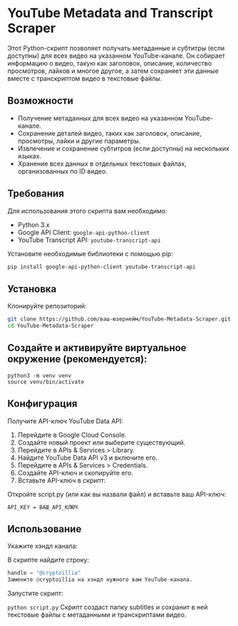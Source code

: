 # YouTube Metadata and Transcript Scraper

Этот Python-скрипт позволяет получать метаданные и субтитры (если доступны) для всех видео на указанном YouTube-канале. Он собирает информацию о видео, такую как заголовок, описание, количество просмотров, лайков и многое другое, а затем сохраняет эти данные вместе с транскриптом видео в текстовые файлы.

## Возможности

- Получение метаданных для всех видео на указанном YouTube-канале.
- Сохранение деталей видео, таких как заголовок, описание, просмотры, лайки и другие параметры.
- Извлечение и сохранение субтитров (если доступны) на нескольких языках.
- Хранение всех данных в отдельных текстовых файлах, организованных по ID видео.

## Требования

Для использования этого скрипта вам необходимо:

- Python 3.x
- Google API Client: `google-api-python-client`
- YouTube Transcript API: `youtube-transcript-api`

Установите необходимые библиотеки с помощью pip:

```bash
pip install google-api-python-client youtube-transcript-api
```

## Установка
Клонируйте репозиторий:
```bash
git clone https://github.com/ваш-юзернейм/YouTube-Metadata-Scraper.git
cd YouTube-Metadata-Scraper
```
## Создайте и активируйте виртуальное окружение (рекомендуется):
```Для Linux/Mac:
python3 -m venv venv
source venv/bin/activate
```

## Конфигурация
Получите API-ключ YouTube Data API:

1. Перейдите в Google Cloud Console.
2. Создайте новый проект или выберите существующий.
3. Перейдите в APIs & Services > Library.
4. Найдите YouTube Data API v3 и включите его.
5. Перейдите в APIs & Services > Credentials.
6. Создайте API-ключ и скопируйте его.
7. Вставьте API-ключ в скрипт:

Откройте script.py (или как вы назвали файл) и вставьте ваш API-ключ:
```
API_KEY = ВАШ_API_КЛЮЧ
```


## Использование
Укажите хэндл канала:

В скрипте найдите строку:

```python
handle = "@cryptoillia"
Замените @cryptoillia на хэндл нужного вам YouTube-канала.
```
Запустите скрипт:

```python script.py```
Скрипт создаст папку subtitles и сохранит в ней текстовые файлы с метаданными и транскриптами видео.
